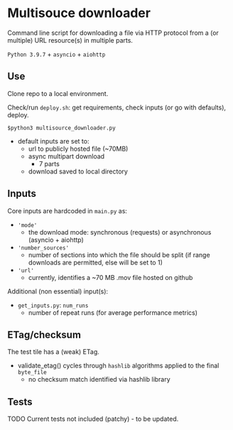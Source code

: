 # Multisouce downloader
Command line script for downloading a file via HTTP protocol from a (or multiple) URL resource(s) in multiple parts.

`Python 3.9.7` + `asyncio` + `aiohttp`

## Use
Clone repo to a local environment.

Check/run `deploy.sh`: get requirements, check inputs (or go with defaults), deploy.

`$python3 multisource_downloader.py`

- default inputs are set to:
    - url to publicly hosted file (~70MB)
    - async multipart download
        - 7 parts
    - download saved to local directory

## Inputs
Core inputs are hardcoded in `main.py` as:

- `'mode'`
    - the download mode: synchronous (requests) or asynchronous (asyncio + aiohttp)
- `'number_sources'` 
    - number of sections into which the file should be split (if range downloads are permitted, else will be set to 1)
- `'url'`
    - currently, identifies a ~70 MB .mov file hosted on github

Additional (non essential) input(s):
- `get_inputs.py`: `num_runs`
    - number of repeat runs (for average performance metrics)

## ETag/checksum
The test tile has a (weak) ETag.
- validate_etag() cycles through `hashlib` algorithms applied to the final `byte_file`
    - no checksum match identified via hashlib library

## Tests
TODO
Current tests not included (patchy) - to be updated.
